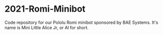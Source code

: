 # 2021-Romi-Minibot
Code repository for our Pololu Romi minibot sponsored by BAE Systems. It's name is Mini Little Alice Jr, or Al for short.
